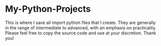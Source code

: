 # My-Python-Projects
This is where I save all import python files that I create. They are generally in the range of intermediate to advanced, with an emphasis on practicality. Please feel free to copy the source code and use at your discretion. Thank you!

